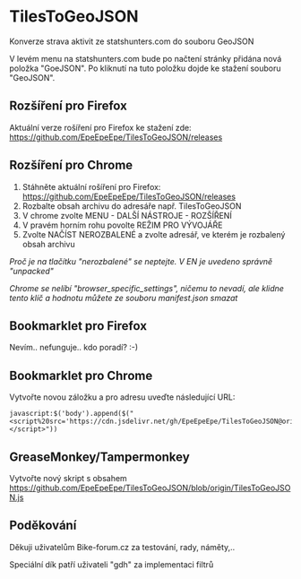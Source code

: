 # TilesToGeoJSON
Konverze strava aktivit ze statshunters.com do souboru GeoJSON

V levém menu na statshunters.com bude po načtení stránky přidána nová položka "GoeJSON". Po kliknutí na tuto položku dojde ke stažení souboru "GeoJSON".

## Rozšíření pro Firefox
Aktuální verze rošíření pro Firefox ke stažení zde:
https://github.com/EpeEpeEpe/TilesToGeoJSON/releases

## Rozšíření pro Chrome
1. Stáhněte aktuální rošíření pro Firefox: https://github.com/EpeEpeEpe/TilesToGeoJSON/releases
2. Rozbalte obsah archivu do adresáře např. TilesToGeoJSON
3. V chrome zvolte MENU - DALŠÍ NÁSTROJE - ROZŠÍŘENÍ
4. V pravém horním rohu povolte REŽIM PRO VÝVOJÁŘE
5. Zvolte NAČÍST NEROZBALENÉ a zvolte adresář, ve kterém je rozbalený obsah archivu

*Proč je na tlačítku "nerozbalené" se neptejte. V EN je uvedeno správně "unpacked"*

*Chrome se nelíbí "browser_specific_settings", ničemu to nevadí, ale klidne tento klíč a hodnotu můžete ze souboru manifest.json smazat*

## Bookmarklet pro Firefox
Nevím.. nefunguje.. kdo poradí? :-)

## Bookmarklet pro Chrome
Vytvořte novou záložku a pro adresu uveďte následující URL:

    javascript:$('body').append($("<script%20src='https://cdn.jsdelivr.net/gh/EpeEpeEpe/TilesToGeoJSON@origin/TilesToGeoJSON.js'></script>"))

## GreaseMonkey/Tampermonkey
Vytvořte nový skript s obsahem
https://github.com/EpeEpeEpe/TilesToGeoJSON/blob/origin/TilesToGeoJSON.js
	
	
## Poděkování
Děkuji uživatelům Bike-forum.cz za testování, rady, náměty,..

Speciální dík patří uživateli "gdh" za implementaci filtrů